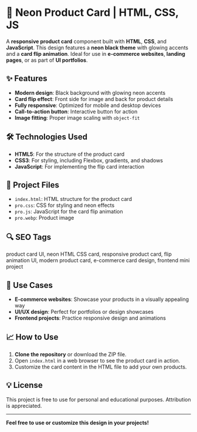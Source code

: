 # 🌟 Neon Product Card | HTML, CSS, JS

A **responsive product card** component built with **HTML**, **CSS**, and **JavaScript**. This design features a **neon black theme** with glowing accents and a **card flip animation**. Ideal for use in **e-commerce websites**, **landing pages**, or as part of **UI portfolios**.

## ✨ Features
- **Modern design**: Black background with glowing neon accents
- **Card flip effect**: Front side for image and back for product details
- **Fully responsive**: Optimized for mobile and desktop devices
- **Call-to-action button**: Interactive button for action
- **Image fitting**: Proper image scaling with `object-fit`

## 🛠️ Technologies Used
- **HTML5**: For the structure of the product card
- **CSS3**: For styling, including Flexbox, gradients, and shadows
- **JavaScript**: For implementing the flip card interaction

## 📂 Project Files
- `index.html`: HTML structure for the product card
- `pro.css`: CSS for styling and neon effects
- `pro.js`: JavaScript for the card flip animation
- `pro.webp`: Product image

## 🔍 SEO Tags
product card UI, neon HTML CSS card, responsive product card, flip animation UI, modern product card, e-commerce card design, frontend mini project

## 📌 Use Cases
- **E-commerce websites**: Showcase your products in a visually appealing way
- **UI/UX design**: Perfect for portfolios or design showcases
- **Frontend projects**: Practice responsive design and animations

## 📈 How to Use
1. **Clone the repository** or download the ZIP file.
2. Open `index.html` in a web browser to see the product card in action.
3. Customize the card content in the HTML file to add your own products.

## 💡 License
This project is free to use for personal and educational purposes. Attribution is appreciated.

---

**Feel free to use or customize this design in your projects!**
